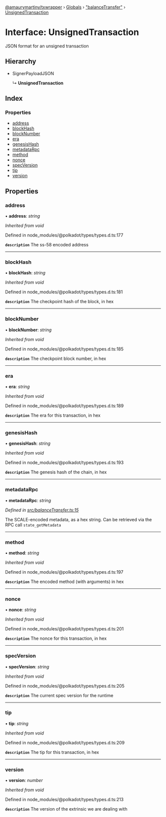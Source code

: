 [@amaurymartiny/txwrapper](../README.md) › [Globals](../globals.md) › ["balanceTransfer"](../modules/_balancetransfer_.md) › [UnsignedTransaction](_balancetransfer_.unsignedtransaction.md)

# Interface: UnsignedTransaction

JSON format for an unsigned transaction

## Hierarchy

* SignerPayloadJSON

  ↳ **UnsignedTransaction**

## Index

### Properties

* [address](_balancetransfer_.unsignedtransaction.md#address)
* [blockHash](_balancetransfer_.unsignedtransaction.md#blockhash)
* [blockNumber](_balancetransfer_.unsignedtransaction.md#blocknumber)
* [era](_balancetransfer_.unsignedtransaction.md#era)
* [genesisHash](_balancetransfer_.unsignedtransaction.md#genesishash)
* [metadataRpc](_balancetransfer_.unsignedtransaction.md#metadatarpc)
* [method](_balancetransfer_.unsignedtransaction.md#method)
* [nonce](_balancetransfer_.unsignedtransaction.md#nonce)
* [specVersion](_balancetransfer_.unsignedtransaction.md#specversion)
* [tip](_balancetransfer_.unsignedtransaction.md#tip)
* [version](_balancetransfer_.unsignedtransaction.md#version)

## Properties

###  address

• **address**: *string*

*Inherited from void*

Defined in node_modules/@polkadot/types/types.d.ts:177

**`description`** The ss-58 encoded address

___

###  blockHash

• **blockHash**: *string*

*Inherited from void*

Defined in node_modules/@polkadot/types/types.d.ts:181

**`description`** The checkpoint hash of the block, in hex

___

###  blockNumber

• **blockNumber**: *string*

*Inherited from void*

Defined in node_modules/@polkadot/types/types.d.ts:185

**`description`** The checkpoint block number, in hex

___

###  era

• **era**: *string*

*Inherited from void*

Defined in node_modules/@polkadot/types/types.d.ts:189

**`description`** The era for this transaction, in hex

___

###  genesisHash

• **genesisHash**: *string*

*Inherited from void*

Defined in node_modules/@polkadot/types/types.d.ts:193

**`description`** The genesis hash of the chain, in hex

___

###  metadataRpc

• **metadataRpc**: *string*

*Defined in [src/balanceTransfer.ts:15](https://github.com/amaurymartiny/polkadotjs-wrapper/blob/91a53f7/src/balanceTransfer.ts#L15)*

The SCALE-encoded metadata, as a hex string. Can be retrieved via the RPC
call `state_getMetadata`

___

###  method

• **method**: *string*

*Inherited from void*

Defined in node_modules/@polkadot/types/types.d.ts:197

**`description`** The encoded method (with arguments) in hex

___

###  nonce

• **nonce**: *string*

*Inherited from void*

Defined in node_modules/@polkadot/types/types.d.ts:201

**`description`** The nonce for this transaction, in hex

___

###  specVersion

• **specVersion**: *string*

*Inherited from void*

Defined in node_modules/@polkadot/types/types.d.ts:205

**`description`** The current spec version for  the runtime

___

###  tip

• **tip**: *string*

*Inherited from void*

Defined in node_modules/@polkadot/types/types.d.ts:209

**`description`** The tip for this transaction, in hex

___

###  version

• **version**: *number*

*Inherited from void*

Defined in node_modules/@polkadot/types/types.d.ts:213

**`description`** The version of the extrinsic we are dealing with
